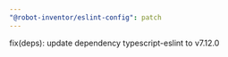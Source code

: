 ```yaml
---
"@robot-inventor/eslint-config": patch
---
```


fix(deps): update dependency typescript-eslint to v7.12.0
